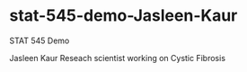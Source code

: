 # stat-545-demo-Jasleen-Kaur
STAT 545 Demo

Jasleen Kaur
Reseach scientist working on Cystic Fibrosis
